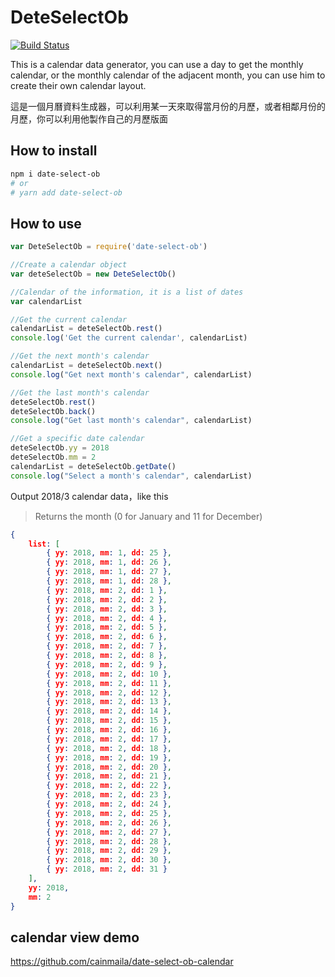 # DeteSelectOb

[![Build Status](https://travis-ci.org/cainmaila/date-select-ob.svg?branch=master)](https://travis-ci.org/cainmaila/date-select-ob)

This is a calendar data generator, you can use a day to get the monthly calendar, or the monthly calendar of the adjacent month, you can use him to create their own calendar layout.

這是一個月曆資料生成器，可以利用某一天來取得當月份的月歷，或者相鄰月份的月歷，你可以利用他製作自己的月歷版面

## How to install

```sh
npm i date-select-ob
# or
# yarn add date-select-ob
```

## How to use

```javascript
var DeteSelectOb = require('date-select-ob')

//Create a calendar object
var deteSelectOb = new DeteSelectOb()

//Calendar of the information, it is a list of dates
var calendarList

//Get the current calendar
calendarList = deteSelectOb.rest()
console.log('Get the current calendar', calendarList)

//Get the next month's calendar
calendarList = deteSelectOb.next()
console.log("Get next month's calendar", calendarList)

//Get the last month's calendar
deteSelectOb.rest()
deteSelectOb.back()
console.log("Get last month's calendar", calendarList)

//Get a specific date calendar
deteSelectOb.yy = 2018
deteSelectOb.mm = 2
calendarList = deteSelectOb.getDate()
console.log("Select a month's calendar", calendarList)
```

Output 2018/3 calendar data，like this

> Returns the month (0 for January and 11 for December)

```json
{
    list: [
        { yy: 2018, mm: 1, dd: 25 },
        { yy: 2018, mm: 1, dd: 26 },
        { yy: 2018, mm: 1, dd: 27 },
        { yy: 2018, mm: 1, dd: 28 },
        { yy: 2018, mm: 2, dd: 1 },
        { yy: 2018, mm: 2, dd: 2 },
        { yy: 2018, mm: 2, dd: 3 },
        { yy: 2018, mm: 2, dd: 4 },
        { yy: 2018, mm: 2, dd: 5 },
        { yy: 2018, mm: 2, dd: 6 },
        { yy: 2018, mm: 2, dd: 7 },
        { yy: 2018, mm: 2, dd: 8 },
        { yy: 2018, mm: 2, dd: 9 },
        { yy: 2018, mm: 2, dd: 10 },
        { yy: 2018, mm: 2, dd: 11 },
        { yy: 2018, mm: 2, dd: 12 },
        { yy: 2018, mm: 2, dd: 13 },
        { yy: 2018, mm: 2, dd: 14 },
        { yy: 2018, mm: 2, dd: 15 },
        { yy: 2018, mm: 2, dd: 16 },
        { yy: 2018, mm: 2, dd: 17 },
        { yy: 2018, mm: 2, dd: 18 },
        { yy: 2018, mm: 2, dd: 19 },
        { yy: 2018, mm: 2, dd: 20 },
        { yy: 2018, mm: 2, dd: 21 },
        { yy: 2018, mm: 2, dd: 22 },
        { yy: 2018, mm: 2, dd: 23 },
        { yy: 2018, mm: 2, dd: 24 },
        { yy: 2018, mm: 2, dd: 25 },
        { yy: 2018, mm: 2, dd: 26 },
        { yy: 2018, mm: 2, dd: 27 },
        { yy: 2018, mm: 2, dd: 28 },
        { yy: 2018, mm: 2, dd: 29 },
        { yy: 2018, mm: 2, dd: 30 },
        { yy: 2018, mm: 2, dd: 31 }
    ],
    yy: 2018,
    mm: 2
}
```

## calendar view demo

https://github.com/cainmaila/date-select-ob-calendar
